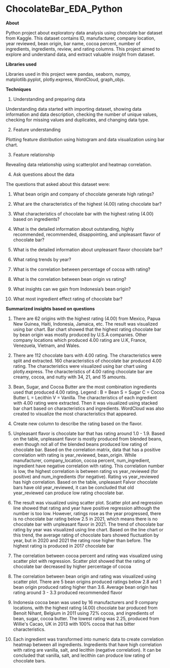 # ChocolateBar_EDA_Python

**About**

Python project about exploratory data analysis using chocolate bar dataset from Kaggle. This dataset contains ID, manufacturer, company location, year reviewed, bean origin, bar name, cocoa percent, number of ingredients, ingredients, review, and rating columns. This project aimed to explore and understand data, and extract valuable insight from dataset.

**Libraries used**

Libraries used in this project were pandas, seaborn, numpy, matplotlib.pyplot, plotly.express, WordCloud, graph_objs.

**Techniques**

1.	Understanding and preparing data

Understanding data started with importing dataset, showing data information and data description, checking the number of unique values, checking for missing values and duplicates, and changing data type.

2.	Feature understanding

Plotting feature distribution using histogram and data visualization using bar chart.

3.	Feature relationship

Revealing data relationship using scatterplot and heatmap correlation.

4.	Ask questions about the data

The questions that asked about this dataset were:

1.	What bean origin and company of chocolate generate high ratings?

2.	What are the characteristics of the highest (4.00) rating chocolate bar?

3.	What characteristics of chocolate bar with the highest rating (4.00) based on ingredients?

4.	What is the detailed information about outstanding, highly recommended, recommended, disappointing, and unpleasant flavor of chocolate bar?

5.	What is the detailed information about unpleasant flavor chocolate bar?

6.	What rating trends by year?

7.	What is the correlation between percentage of cocoa with rating?

8.	What is the correlation between bean origin vs rating?

9.	What insights can we gain from Indonesia’s bean origin?

10.	What most ingredient effect rating of chocolate bar?


**Summarized insights based on questions**

1.	There are 62 origins with the highest rating (4.00) from Mexico, Papua New Guinea, Haiti, Indonesia, Jamaica, etc. The result was visualized using bar chart. Bar chart showed that the highest rating chocolate bar by bean origin was mostly produced by U.S.A companies. Other company locations which produced 4.00 rating are U.K, France, Venezuela, Vietnam, and Wales.

2.	There are 112 chocolate bars with 4.00 rating. The characteristics were split and extracted. 160 characteristics of chocolate bar produced 4.00 rating. The characteristics were visualized using bar chart using plotly.express. The characteristics of 4.00 rating chocolate bar are creamy, cocoa, and nutty with 34, 21, and 15 amounts.

3.	Bean, Sugar, and Cocoa Butter are the most combination ingredients used that produced 4.00 rating. Legend : B = Bean S = Sugar C = Cocoa Butter L = Lecithin V = Vanilla. The characteristics of each ingredient with 4.00 rating were extracted. Then it was visualized using stacked bar chart based on characteristics and ingredients. WordCloud was also created to visualize the most characteristics that appeared.

4.	Create new column to describe the rating based on the flavor.

5.	Unpleasant flavor is chocolate bar that has rating around 1.0 - 1.9. Based on the table, unpleasant flavor is mostly produced from blended beans, even though not all of the blended beans produced low rating of chocolate bar. Based on the correlation matrix, data that has a positive correlation with rating is year_reviewed, bean_origin. While manufacturer, company_location, cocoa percent, num_ingredient, ingredient have negative correlation with rating. This correlation number is low, the highest correlation is between rating vs year_reviewed (for positive) and num_ingredients (for negative).
Rating vs year_reviewed has high correlation. Based on the table, unpleasant Falvor chocolate bars have old year_reviewed, it can be concluded that old year_reviewed can produce low rating chocolate bar.

6.	The result was visualized using scatter plot. Scatter plot and regression line showed that rating and year have positive regression although the number is too low. However, ratings rose as the year progressed, there is no chocolate bar rating below 2.5 in 2021, which means there is no chocolate bar with unpleasant flavor in 2021. The trend of chocolate bar rating by year was visualized using line chart. Based on the line chart or this trend, the average rating of chocolate bars showed fluctuation by year, but in 2020 and 2021 the rating rose higher than before. The highest rating is produced in 2017 chocolate bar

7.	The correlation between cocoa percent and rating was visualized using scatter plot with regression. Scatter plot showed that the rating of chocolate bar decreased by higher percentage of cocoa

8.	The correlation between bean origin and rating was visualized using scatter plot. There are 5 bean origins produced ratings below 2.8 and 1 bean origin produced rating higher than 3.6. Average bean origin has rating around 3 - 3.3 produced recommended flavor

9.	Indonesia cocoa bean was used by 16 manufacturers and 9 company locations, with the highest rating (4.00) chocolate bar produced from Benoit Nihant, Belgium in 2011 using 72% cocoa, and ingredients of bean, sugar, cocoa butter.
The lowest rating was 2.25, produced from Willie's Cacao, UK in 2013 with 100% cocoa that has bitter characteristics.

10.	Each ingredient was transformed into numeric data to create correlation heatmap between all ingredients. Ingredients that have high correlation with rating are vanilla, salt, and lecithin (negative correlation). It can be concluded that vanilla, salt, and lecithin can produce low rating of chocolate bars.
